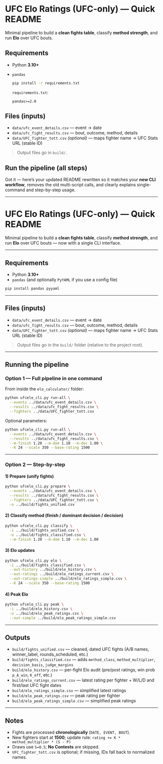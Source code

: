 # UFC Elo Ratings (UFC-only) — Quick README

Minimal pipeline to build a **clean fights table**, classify **method strength**, and run **Elo** over UFC bouts.

## Requirements

* Python **3.10+**
* `pandas`

  ```bash
  pip install -r requirements.txt
  ```

  `requirements.txt`:

  ```
  pandas>=2.0
  ```

## Files (inputs)

* `data/ufc_event_details.csv` — event → date
* `data/ufc_fight_results.csv` — bout, outcome, method, details
* `data/UFC_fighter_tott.csv` *(optional)* — maps fighter name → UFC Stats URL (stable ID)

> Output files go in `build/`.

## Run the pipeline (all steps)

Got it — here’s your updated README rewritten so it matches your **new CLI workflow**, removes the old multi-script calls, and clearly explains single-command and step-by-step usage.

---

# UFC Elo Ratings (UFC-only) — Quick README

Minimal pipeline to build a **clean fights table**, classify **method strength**, and run **Elo** over UFC bouts — now with a single CLI interface.

---

## Requirements

* Python **3.10+**
* `pandas` (and optionally `PyYAML` if you use a config file)

```bash
pip install pandas pyyaml
```

---

## Files (inputs)

* `data/ufc_event_details.csv` — event → date
* `data/ufc_fight_results.csv` — bout, outcome, method, details
* `data/UFC_fighter_tott.csv` *(optional)* — maps fighter name → UFC Stats URL (stable ID)

> Output files go in the `build/` folder (relative to the project root).

---

## Running the pipeline

### **Option 1 — Full pipeline in one command**

From inside the `elo_calculator/` folder:

```bash
python ufcelo_cli.py run-all \
  --events ../data/ufc_event_details.csv \
  --results ../data/ufc_fight_results.csv \
  --fighters ../data/UFC_fighter_tott.csv
```

Optional parameters:

```bash
python ufcelo_cli.py run-all \
  --events ../data/ufc_event_details.csv \
  --results ../data/ufc_fight_results.csv \
  --m-finish 1.20 --m-dom 1.10 --m-dec 1.00 \
  --K 24 --scale 350 --base-rating 1500
```

---

### **Option 2 — Step-by-step**

#### 1) Prepare (unify fights)

```bash
python ufcelo_cli.py prepare \
  --events ../data/ufc_event_details.csv \
  --results ../data/ufc_fight_results.csv \
  --fighters ../data/UFC_fighter_tott.csv \
  -o ../build/fights_unified.csv
```

#### 2) Classify method (finish / dominant decision / decision)

```bash
python ufcelo_cli.py classify \
  -i ../build/fights_unified.csv \
  -o ../build/fights_classified.csv \
  --m-finish 1.20 --m-dom 1.10 --m-dec 1.00
```

#### 3) Elo updates

```bash
python ufcelo_cli.py elo \
  -i ../build/fights_classified.csv \
  --out-history ../build/elo_history.csv \
  --out-ratings ../build/elo_ratings_current.csv \
  --out-ratings-simple ../build/elo_ratings_simple.csv \
  --K 24 --scale 350 --base-rating 1500
```

#### 4) Peak Elo

```bash
python ufcelo_cli.py peak \
  -i ../build/elo_history.csv \
  -o ../build/elo_peak_ratings.csv \
  --out-simple ../build/elo_peak_ratings_simple.csv
```

---

## Outputs

* `build/fights_unified.csv` — cleaned, dated UFC fights (A/B names, winner\_label, rounds\_scheduled, etc.)
* `build/fights_classified.csv` — adds `method_class`, `method_multiplier`, `decision_basis`, `judge_margins`
* `build/elo_history.csv` — per-fight Elo audit (pre/post ratings, win prob `p_A_win`, `K_eff`, etc.)
* `build/elo_ratings_current.csv` — latest rating per fighter + W/L/D and first/last UFC fight dates
* `build/elo_ratings_simple.csv` — simplified latest ratings
* `build/elo_peak_ratings.csv` — peak rating per fighter
* `build/elo_peak_ratings_simple.csv` — simplified peak ratings

---

## Notes

* Fights are processed **chronologically** (`DATE, EVENT, BOUT`).
* New fighters start at **1500**; update rule:
  `rating += K * method_multiplier * (S - P)`
* Draws use `S=0.5`; **No Contests** are skipped.
* `UFC_fighter_tott.csv` is optional; if missing, IDs fall back to normalized names.